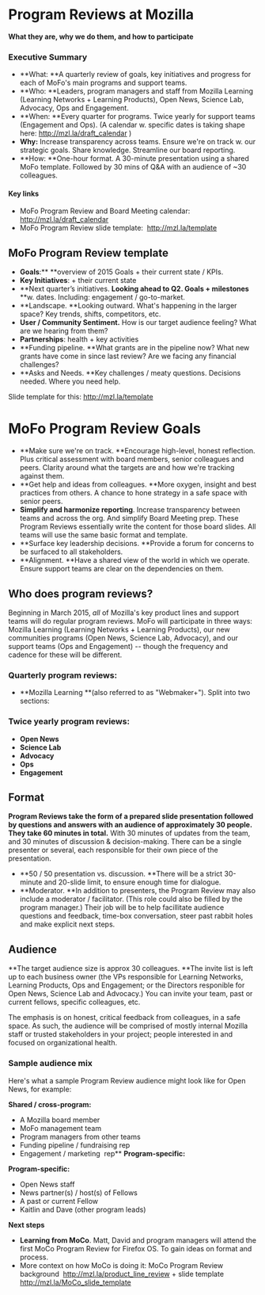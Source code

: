 # Program Reviews at Mozilla
**What they are, why we do them, and how to participate**

### Executive Summary

*   **What: **A quarterly review of goals, key initiatives and progress for each of MoFo&#x27;s main programs and support teams.
*   **Who: **Leaders, program managers and staff from Mozilla Learning (Learning Networks + Learning Products), Open News, Science Lab, Advocacy, Ops and Engagement.&nbsp;
*   **When: **Every quarter for programs. Twice yearly for support teams (Engagement and Ops). (A calendar w. specific dates is taking shape here: [http:&#x2F;&#x2F;mzl.la&#x2F;draft_calendar](http&#x3a;&#x2F;&#x2F;mzl&#x2e;la&#x2F;draft&#x5f;calendar) )
*   **Why:** Increase transparency across teams. Ensure we&#x27;re on track w. our strategic goals. Share knowledge. Streamline our board reporting.
*   **How: **One-hour format. A 30-minute presentation using a shared MoFo template. Followed by 30 mins of Q&amp;A with an audience of ~30 colleagues.&nbsp;

#### Key links

*   MoFo Program Review and Board Meeting calendar: [http:&#x2F;&#x2F;mzl.la&#x2F;draft_calendar](http&#x3a;&#x2F;&#x2F;mzl&#x2e;la&#x2F;draft&#x5f;calendar)
*   MoFo Program Review slide template:&nbsp; [http:&#x2F;&#x2F;mzl.la&#x2F;template](http&#x3a;&#x2F;&#x2F;mzl&#x2e;la&#x2F;template)

## MoFo Program Review template

*   **Goals**:** **overview of 2015 Goals + their current state &#x2F; KPIs.
*   **Key Initiatives**: + their current state
*   **Next quarter&#8217;s initiatives. **Looking ahead to Q2. Goals + milestones** **w. dates. Including: engagement &#x2F; go-to-market.
*   **Landscape. **Looking outward. What&#x27;s happening in the larger space? Key trends, shifts, competitors, etc.
*   **User &#x2F; Community Sentiment.** How is our target audience feeling? What are we hearing from them?&nbsp;
*   **Partnerships**: health + key activities
*   **Funding pipeline. **What grants are in the pipeline now? What new grants have come in since last review? Are we facing any financial challenges?
*   **Asks and Needs. **Key challenges &#x2F; meaty questions. Decisions needed. Where you need help.

Slide template for this: [http:&#x2F;&#x2F;mzl.la&#x2F;template](http&#x3a;&#x2F;&#x2F;mzl&#x2e;la&#x2F;template)

# MoFo Program Review Goals

*   **Make sure we&#x27;re on track. **Encourage high-level, honest reflection. Plus critical assessment with board members, senior colleagues and peers. Clarity around what the targets are and how we&#x27;re tracking against them.
*   **Get help and ideas from colleagues. **More oxygen, insight and best practices from others. A chance to hone strategy in a safe space with senior peers.
*   **Simplify and harmonize reporting**. Increase transparency between teams and across the org. And simplify Board Meeting prep. These Program Reviews essentially write the content for those board slides. All teams will use the same basic format and template.
*   **Surface key leadership decisions. **Provide a forum for concerns to be surfaced to all stakeholders.&nbsp;
*   **Alignment. **Have a shared view of the world in which we operate. Ensure support teams are clear on the dependencies on them.

## Who does program reviews?
Beginning in March 2015, *all* of Mozilla&#x27;s key product lines and support teams will do regular program reviews. MoFo will participate in three ways: Mozilla Learning (Learning Networks + Learning Products), our new communities programs (Open News, Science Lab, Advocacy), and our support teams (Ops and Engagement) -- though the frequency and cadence for these will be different.&nbsp;

### Quarterly program reviews:

*   **Mozilla Learning **(also referred to as &quot;Webmaker+&quot;). Split into two sections:

### Twice yearly program reviews:

*   **Open News**
*   **Science Lab**
*   **Advocacy&nbsp;**
*   **Ops&nbsp;**
*   **Engagement&nbsp;**


## Format
**Program Reviews take the form of a prepared slide presentation followed by questions and answers with an audience of approximately 30 people.&nbsp;**
**They take 60 minutes in total.** With 30 minutes of updates from the team, and 30 minutes of discussion &amp; decision-making. There can be a single presenter or several, each responsible for their own piece of the presentation.&nbsp;

*   **50 &#x2F; 50 presentation vs. discussion. **There will be a strict 30-minute and 20-slide limit, to ensure enough time for dialogue.&nbsp;
*   **Moderator. **In addition to presenters, the Program Review may also include a moderator &#x2F; facilitator. (This role could also be filled by the program manager.) Their job will be to help facillitate audience questions and feedback, time-box conversation, steer past rabbit holes and make explicit next steps.

## Audience
**The target audience size is approx 30 colleagues. **The invite list is left up to each business owner (the VPs responsible for Learning Networks, Learning Products, Ops and Engagement; or the Directors responible for Open News, Science Lab and Advocacy.) You can invite your team, past or current fellows, specific colleagues, etc.

The emphasis is on honest, critical feedback from colleagues, in a safe space. As such, the audience will be comprised of mostly internal Mozilla staff or trusted stakeholders in your project; people interested in and focused on organizational health.&nbsp;

### Sample audience mix 
Here&#x27;s what a sample Program Review audience might look like for Open News, for example:&nbsp;

**Shared &#x2F; cross-program:&nbsp;**
- A Mozilla board member
- MoFo management team
- Program managers from other teams
- Funding pipeline &#x2F; fundraising rep
- Engagement &#x2F; marketing&nbsp; rep**   **Program-specific:&nbsp;**

**Program-specific:**
- Open News staff 
- News partner(s) / host(s) of Fellows
- A past or current Fellow
- Kaitlin and Dave (other program leads) 

**Next steps**
*   **Learning from MoCo**. Matt, David and program managers will attend the first MoCo Program Review for Firefox OS. To gain ideas on format and process.
*   More context on how MoCo is doing it: MoCo Program Review background&nbsp; [http:&#x2F;&#x2F;mzl.la&#x2F;product_line_review](http&#x3a;&#x2F;&#x2F;mzl&#x2e;la&#x2F;product&#x5f;line&#x5f;review) + slide template [http:&#x2F;&#x2F;mzl.la&#x2F;MoCo_slide_template](http&#x3a;&#x2F;&#x2F;mzl&#x2e;la&#x2F;MoCo&#x5f;slide&#x5f;template)
